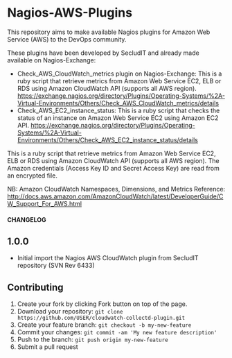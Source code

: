 # Nagios-AWS-Plugins

This repository aims to make available Nagios plugins for Amazon Web Service (AWS) to the DevOps community.

These plugins have been developed by SecludIT and already made available on Nagios-Exchange:
 * Check_AWS_CloudWatch_metrics plugin on Nagios-Exchange: 
   This is a ruby script that retrieve metrics from Amazon Web Service EC2, ELB or RDS using Amazon CloudWatch API (supports all AWS region).
   https://exchange.nagios.org/directory/Plugins/Operating-Systems/%2A-Virtual-Environments/Others/Check_AWS_CloudWatch_metrics/details
 * Check_AWS_EC2_instance_status:
   This is a ruby script that checks the status of an instance on Amazon Web Service EC2 using Amazon EC2 API.
   https://exchange.nagios.org/directory/Plugins/Operating-Systems/%2A-Virtual-Environments/Others/Check_AWS_EC2_instance_status/details

This is a ruby script that retrieve metrics from Amazon Web Service EC2, ELB or RDS using Amazon CloudWatch API (supports all AWS region).
The Amazon credentials (Access Key ID and Secret Access Key) are read from an encrypted file.

NB: Amazon CloudWatch Namespaces, Dimensions, and Metrics Reference: http://docs.aws.amazon.com/AmazonCloudWatch/latest/DeveloperGuide/CW_Support_For_AWS.html

####  CHANGELOG  ####
##  1.0.0
  - Initial import the Nagios AWS CloudWatch plugin from SecludIT repository (SVN Rev 6433)

## Contributing

1. Create your fork by clicking Fork button on top of the page.
2. Download your repository: `git clone https://github.com/USER/cloudwatch-collectd-plugin.git`
2. Create your feature branch: `git checkout -b my-new-feature`
3. Commit your changes: `git commit -am 'My new feature description'`
4. Push to the branch: `git push origin my-new-feature`
5. Submit a pull request
